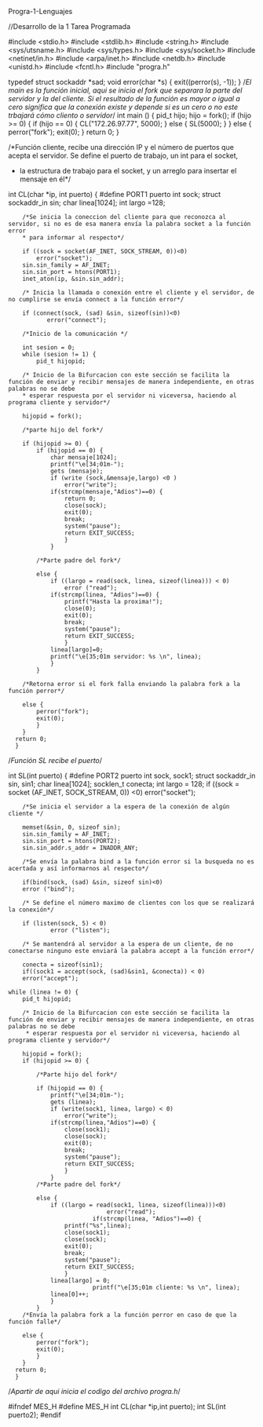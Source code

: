 Progra-1-Lenguajes

//Desarrollo de la 1 Tarea Programada

#include <stdio.h>
#include <stdlib.h>
#include <string.h>
#include <sys/utsname.h>
#include <sys/types.h>
#include <sys/socket.h>
#include <netinet/in.h>
#include <arpa/inet.h>
#include <netdb.h>
#include <unistd.h>
#include <fcntl.h>
#include "progra.h"

typedef struct sockaddr *sad;
 void error(char *s) {
	exit((perror(s), -1));
	}
/*El main es la función inicial, aqui se inicia el fork que separara la parte del servidor y la del cliente. Si el resultado de la función es mayor
 o igual a cero significa que la conexión existe y depende si es un cero o no este trbajará cómo cliento o servidor*/
int main () {
	pid_t hijo;
	hijo = fork();
	if (hijo >= 0) {
		if (hijo == 0) {
			CL("172.26.97.77", 5000);
			}
		else {
			SL(5000);
			}
		}
	else {
		perror("fork");
		exit(0);
		}
	return 0;
	}

/*Función cliente, recibe una dirección IP y el número de puertos que acepta el servidor. Se define el puerto de trabajo, un int para el socket, 
 * la estructura de trabajo para el socket, y un arreglo para insertar el mensaje en él*/

int CL(char *ip, int puerto) {
	#define PORT1 puerto
	int sock;
    	struct sockaddr_in sin;
    	char linea[1024];
    	int largo =128;    

    	/*Se inicia la coneccion del cliente para que reconozca al servidor, si no es de esa manera envía la palabra socket a la función error 
     	* para informar al respecto*/

    	if ((sock = socket(AF_INET, SOCK_STREAM, 0))<0)
        	error("socket");
        sin.sin_family = AF_INET;
        sin.sin_port = htons(PORT1);
        inet_aton(ip, &sin.sin_addr);
        
        /* Inicia la llamada o conexión entre el cliente y el servidor, de no cumplirse se envía connect a la función error*/
        
        if (connect(sock, (sad) &sin, sizeof(sin))<0)
               error("connect");
        
        /*Inicio de la comunicación */
        
        int sesion = 0;
        while (sesion != 1) {
        	pid_t hijopid;
		
		/* Inicio de la Bifurcacion con este sección se facilita la función de enviar y recibir mensajes de manera independiente, en otras palabras no se debe
		* esperar respuesta por el servidor ni viceversa, haciendo al programa cliente y servidor*/
			 
		hijopid = fork();

		/*parte hijo del fork*/

		if (hijopid >= 0) {	
			if (hijopid == 0) {
				char mensaje[1024];
				printf("\e[34;01m-");
				gets (mensaje);
				if (write (sock,&mensaje,largo) <0 )
					error("write");
				if(strcmp(mensaje,"Adios")==0) {
					return 0;
					close(sock);
					exit(0);
					break;
					system("pause");
					return EXIT_SUCCESS;
					}	
				}

			/*Parte padre del fork*/

			else {
				if ((largo = read(sock, linea, sizeof(linea))) < 0)
					error ("read");
				if(strcmp(linea, "Adios")==0) {
					printf("Hasta la proxima!");
					close(0);
					exit(0);
					break;
					system("pause");
					return EXIT_SUCCESS;
					}
				linea[largo]=0;
				printf("\e[35;01m servidor: %s \n", linea);	
				}
			}

		/*Retorna error si el fork falla enviando la palabra fork a la función perror*/

		else {
			perror("fork");
			exit(0);
			}
		}
      return 0;
      }

/*Función SL recibe el puerto*/

int SL(int puerto) {
	#define PORT2 puerto
	int sock, sock1;
    	struct sockaddr_in sin, sin1;
    	char linea[1024];
    	socklen_t conecta;
    	int largo = 128;
    	if ((sock = socket (AF_INET, SOCK_STREAM, 0)) <0)
		error("socket");
        
        /*Se inicia el servidor a la espera de la conexión de algún cliente */
        
        memset(&sin, 0, sizeof sin);
        sin.sin_family = AF_INET;
        sin.sin_port = htons(PORT2);
        sin.sin_addr.s_addr = INADDR_ANY;
 
        /*Se envía la palabra bind a la función error si la busqueda no es acertada y así informarnos al respecto*/

        if(bind(sock, (sad) &sin, sizeof sin)<0)
		error ("bind");
 
        /* Se define el número maximo de clientes con los que se realizará la conexión*/

        if (listen(sock, 5) < 0)
                error ("listen");

        /* Se mantendrá al servidor a la espera de un cliente, de no conectarse ninguno este enviará la palabra accept a la función error*/

        conecta = sizeof(sin1);
        if((sock1 = accept(sock, (sad)&sin1, &conecta)) < 0)
		error("accept");

	while (linea != 0) {
		pid_t hijopid;

		/* Inicio de la Bifurcacion con este sección se facilita la función de enviar y recibir mensajes de manera independiente, en otras palabras no se debe
		 * esperar respuesta por el servidor ni viceversa, haciendo al programa cliente y servidor*/		

		hijopid = fork();
		if (hijopid >= 0) {

			/*Parte hijo del fork*/

			if (hijopid == 0) {
				printf("\e[34;01m-");
				gets (linea);
				if (write(sock1, linea, largo) < 0)
					error("write");
				if(strcmp(linea,"Adios")==0) {
					close(sock1);
					close(sock);
					exit(0);
					break;
					system("pause");
					return EXIT_SUCCESS;
					}
				}
			/*Parte padre del fork*/

			else {
				if ((largo = read(sock1, linea, sizeof(linea)))<0)
                        		error("read");
                    		if(strcmp(linea, "Adios")==0) {
					printf("%s",linea);
					close(sock1);
					close(sock);
					exit(0);
					break;
					system("pause");
					return EXIT_SUCCESS;
					}
				linea[largo] = 0;
                    		printf("\e[35;01m cliente: %s \n", linea);
				linea[0]++;
				}
			}
		/*Envía la palabra fork a la función perror en caso de que la función falle*/

		else {
			perror("fork");
			exit(0);
			}
		}
      return 0;
      }

/*Apartir de aqui inicia el codigo del archivo progra.h*/

#ifndef MES_H
#define MES_H
int CL(char *ip,int puerto);
int SL(int puerto2);
#endif